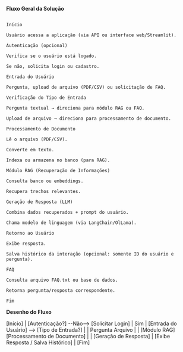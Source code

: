 **Fluxo Geral da Solução**

``````

Início

Usuário acessa a aplicação (via API ou interface web/Streamlit).

Autenticação (opcional)

Verifica se o usuário está logado.

Se não, solicita login ou cadastro.

Entrada do Usuário

Pergunta, upload de arquivo (PDF/CSV) ou solicitação de FAQ.

Verificação do Tipo de Entrada

Pergunta textual → direciona para módulo RAG ou FAQ.

Upload de arquivo → direciona para processamento de documento.

Processamento de Documento

Lê o arquivo (PDF/CSV).

Converte em texto.

Indexa ou armazena no banco (para RAG).

Módulo RAG (Recuperação de Informações)

Consulta banco ou embeddings.

Recupera trechos relevantes.

Geração de Resposta (LLM)

Combina dados recuperados + prompt do usuário.

Chama modelo de linguagem (via LangChain/OlLama).

Retorno ao Usuário

Exibe resposta.

Salva histórico da interação (opcional: somente ID do usuário e pergunta).

FAQ

Consulta arquivo FAQ.txt ou base de dados.

Retorna pergunta/resposta correspondente.

Fim

``````

**Desenho do Fluxo**

[Início]
     |
[Autenticação?] --Não--> [Solicitar Login]
     |
     Sim
     |
[Entrada do Usuário] --> [Tipo de Entrada?]
                         |             |
                     Pergunta        Arquivo
                         |             |
                [Módulo RAG]   [Processamento de Documento]
                         |             |
                  [Geração de Resposta]
                         |
                [Exibe Resposta / Salva Histórico]
                         |
                       [Fim]